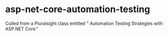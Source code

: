 # asp-net-core-automation-testing
Culled from a Pluralsight class entitled " Automation Testing Strategies with ASP.NET Core."
